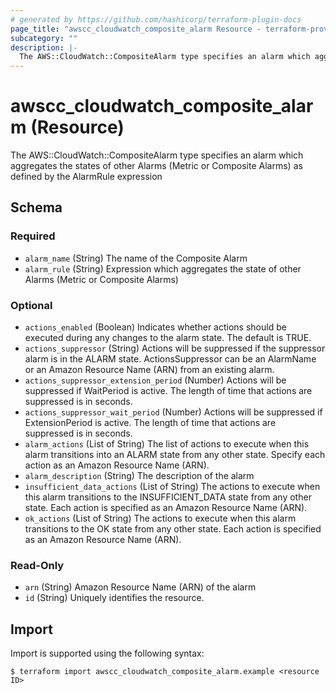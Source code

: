 ```yaml
---
# generated by https://github.com/hashicorp/terraform-plugin-docs
page_title: "awscc_cloudwatch_composite_alarm Resource - terraform-provider-awscc"
subcategory: ""
description: |-
  The AWS::CloudWatch::CompositeAlarm type specifies an alarm which aggregates the states of other Alarms (Metric or Composite Alarms) as defined by the AlarmRule expression
---
```


# awscc_cloudwatch_composite_alarm (Resource)

The AWS::CloudWatch::CompositeAlarm type specifies an alarm which aggregates the states of other Alarms (Metric or Composite Alarms) as defined by the AlarmRule expression



<!-- schema generated by tfplugindocs -->
## Schema

### Required

- `alarm_name` (String) The name of the Composite Alarm
- `alarm_rule` (String) Expression which aggregates the state of other Alarms (Metric or Composite Alarms)

### Optional

- `actions_enabled` (Boolean) Indicates whether actions should be executed during any changes to the alarm state. The default is TRUE.
- `actions_suppressor` (String) Actions will be suppressed if the suppressor alarm is in the ALARM state. ActionsSuppressor can be an AlarmName or an Amazon Resource Name (ARN) from an existing alarm.
- `actions_suppressor_extension_period` (Number) Actions will be suppressed if WaitPeriod is active. The length of time that actions are suppressed is in seconds.
- `actions_suppressor_wait_period` (Number) Actions will be suppressed if ExtensionPeriod is active. The length of time that actions are suppressed is in seconds.
- `alarm_actions` (List of String) The list of actions to execute when this alarm transitions into an ALARM state from any other state. Specify each action as an Amazon Resource Name (ARN).
- `alarm_description` (String) The description of the alarm
- `insufficient_data_actions` (List of String) The actions to execute when this alarm transitions to the INSUFFICIENT_DATA state from any other state. Each action is specified as an Amazon Resource Name (ARN).
- `ok_actions` (List of String) The actions to execute when this alarm transitions to the OK state from any other state. Each action is specified as an Amazon Resource Name (ARN).

### Read-Only

- `arn` (String) Amazon Resource Name (ARN) of the alarm
- `id` (String) Uniquely identifies the resource.

## Import

Import is supported using the following syntax:

```shell
$ terraform import awscc_cloudwatch_composite_alarm.example <resource ID>
```
